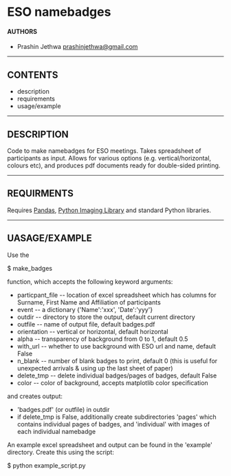 ESO namebadges
====

#### AUTHORS

* Prashin Jethwa <prashinjethwa@gmail.com>

-------------------------------------------------------------------------------

CONTENTS
--------

* description
* requirements
* usage/example

-------------------------------------------------------------------------------

## DESCRIPTION

Code to make namebadges for ESO meetings. Takes spreadsheet of participants as input. Allows for various options (e.g. vertical/horizontal, colours etc), and produces pdf documents ready for double-sided printing.

-------------------------------------------------------------------------------

## REQUIRMENTS

Requires [Pandas](https://pandas.pydata.org/), [Python Imaging Library](https://pillow.readthedocs.io/en/stable/) and standard Python libraries.

-------------------------------------------------------------------------------

## UASAGE/EXAMPLE

Use the

  $ make_badges

function, which accepts the following keyword arguments:

* particpant_file -- location of excel spreadsheet which has columns for Surname, First Name and Affiliation of participants
* event -- a dictionary {'Name':'xxx', 'Date':'yyy'}
* outdir -- directory to store the output, default current directory
* outfile -- name of output file, default badges.pdf
* orientation -- vertical or horizontal, default horizontal
* alpha -- transparency of background from 0 to 1, default 0.5
* with_url -- whether to use background with ESO url and name, default False
* n_blank -- number of blank badges to print, default 0 (this is useful for unexpected arrivals & using up the last sheet of paper)
* delete_tmp -- delete individual badges/pages of badges, default False
* color -- color of background, accepts matplotlib color specification

and creates output:

* 'badges.pdf' (or outfile) in outdir
* if delete_tmp is False, additionally create subdirectories 'pages' which contains individual pages of badges, and 'individual' with images of each individual namebadge

An example excel spreadsheet and output can be found in the 'example' directory. Create this using the script:

  $ python example_script.py
